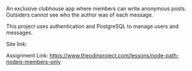 An exclusive clubhouse app where members can write anonymous posts. Outsiders cannot see who the author was of each message.

This project uses authentication and PostgreSQL to manage users and messages.

Site link:

Assignment Link: https://www.theodinproject.com/lessons/node-path-nodejs-members-only
